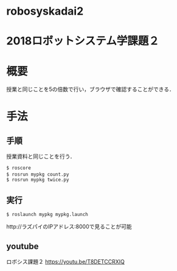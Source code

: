 # robosyskadai2
# 2018ロボットシステム学課題２
# 概要
授業と同じことを5の倍数で行い，ブラウザで確認することができる．
# 手法
## 手順
授業資料と同じことを行う．
```
$ roscore
$ rosrun mypkg count.py　
$ rosrun mypkg twice.py
```
## 実行
```
$ roslaunch mypkg mypkg.launch 
```
http://ラズパイのIPアドレス:8000で見ることが可能
## youtube
ロボシス課題２
https://youtu.be/T8DETCCRXIQ
